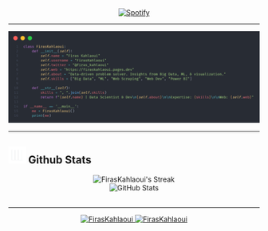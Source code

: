 &nbsp;<div align="center">
  [![Spotify](https://novatorem.vercel.app/api/spotify?background_color=0d1117&border_color=ffffff)](https://open.spotify.com/user/omnitenebris)
</div>

---

<img src="https://github.com/FirasKahlaoui/FirasKahlaoui/blob/main/images/profile_code.png">

---

## <img src="https://github.com/FirasKahlaoui/FirasKahlaoui/blob/main/images/github_stats.webp" width="35"><b> Github Stats </b>

<div align="center">
  <img src="https://github-readme-streak-stats.herokuapp.com/?user=FirasKahlaoui&theme=midnight-purple&hide_border=true" alt="FirasKahlaoui's Streak" />
</div>

<div align="center">
  <img src="https://github-readme-stats.vercel.app/api?username=FirasKahlaoui&theme=midnight-purple&show_icons=true&hide_border=true&count_private=true" alt="GitHub Stats" />
</div>

</br>

---

<p align="center">
 <a href="https://github.com/FirasKahlaoui">
  <img src="https://komarev.com/ghpvc/?username=FirasKahlaoui&label=Profile%20views&color=0e75b6&style=flat" alt="FirasKahlaoui" />
 </a>
 <a href="https://github.com/FirasKahlaoui">
  <img src="https://img.shields.io/github/followers/FirasKahlaoui?label=Followers" alt="FirasKahlaoui" />
 </a>
</p>
